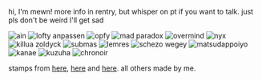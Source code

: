 hi, I'm mewn! more info in rentry, but whisper on pt if you want to talk. just pls don't be weird I'll get sad

  
![ain](https://i.imgur.com/CdJ8ha1.png) ![lofty anpassen](https://files.catbox.moe/7c743u.gif) ![opfy](https://i.imgur.com/PDgcbSy.gif) ![mad paradox](https://i.imgur.com/vLsgpJU.gif) ![overmind](https://i.imgur.com/12IBQai.gif) ![nyx](https://i.imgur.com/KvA7TBX.gif) 
![killua zoldyck](https://64.media.tumblr.com/f2854901ec8b08ae004b5d2b62fcc77e/tumblr_pd0rjiQMd51xbgu08o7_100.gif) ![submas](https://64.media.tumblr.com/6866991f4055acab73c89f23e8fb3dcf/2647beeb24a39fba-ec/s100x200/c69d92e18a6e297e8a7e7601ab913015cc4da88e.gif)
![lemres](https://64.media.tumblr.com/521a89b682aadc47573e297b75317d99/e02cf7239140df0e-b1/s100x200/e1382de5002ce422aed2d5c321fd9756cddff220.png) ![schezo wegey](https://64.media.tumblr.com/d01901dbab7f4e40fafb15a2156e8e10/f2f5455631e66416-98/s100x200/f553482598fc6606d798dac7711f9d7911cbcae3.png)
![matsudappoiyo](https://i.imgur.com/MWkP2fc.png) ![kanae](https://i.imgur.com/rjSDOUR.gif) ![kuzuha](https://i.imgur.com/0WoU6iE.gif) ![chronoir](https://i.imgur.com/r5GBI71.gif) 

stamps from [here](https://stampkin.tumblr.com), [here](https://www.deviantart.com/iddle-diddle/art/Subway-Master-stamp-196619730) and [here](https://www.deviantart.com/simlishbacon/gallery/42786513/stamp). all others made by me.
<!---
ainfortnite/ainfortnite is a ✨ special ✨ repository because its `README.md` (this file) appears on your GitHub profile.
You can click the Preview link to take a look at your changes.
--->
